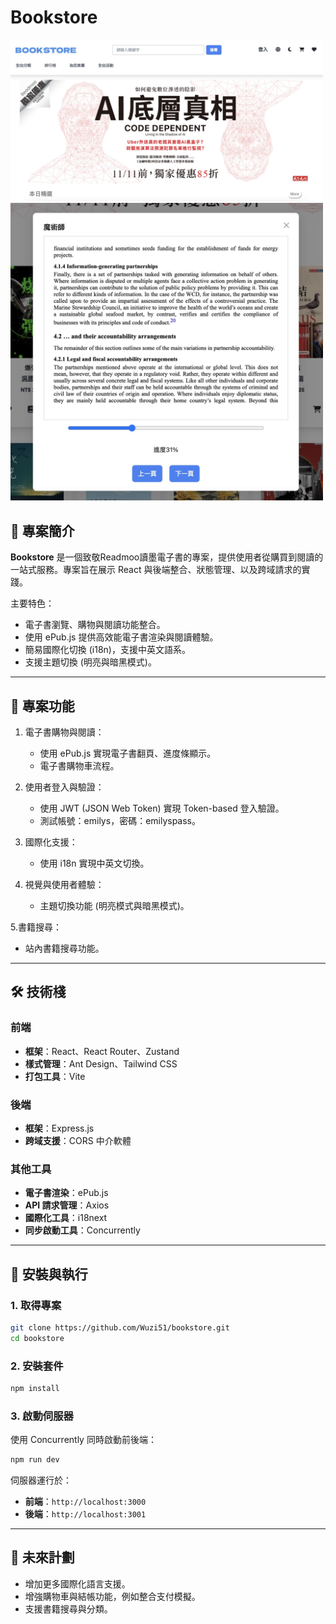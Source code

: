 # Bookstore

<img src="./src/images/Xnip2025-01-07_00-12-16.jpg" width="500">
<img src="./src/images/Xnip2025-01-07_00-11-48.jpg" width="500">

## 🚀 專案簡介

**Bookstore** 是一個致敬Readmoo讀墨電子書的專案，提供使用者從購買到閱讀的一站式服務。專案旨在展示 React 與後端整合、狀態管理、以及跨域請求的實踐。

主要特色：
- 電子書瀏覽、購物與閱讀功能整合。
- 使用 ePub.js 提供高效能電子書渲染與閱讀體驗。
- 簡易國際化切換 (i18n)，支援中英文語系。
- 支援主題切換 (明亮與暗黑模式)。

---

## 🎯 專案功能

1. 電子書購物與閱讀：
   - 使用 ePub.js 實現電子書翻頁、進度條顯示。
   - 電子書購物車流程。

2. 使用者登入與驗證：
   - 使用 JWT (JSON Web Token) 實現 Token-based 登入驗證。
   - 測試帳號：emilys，密碼：emilyspass。

3. 國際化支援：
   - 使用 i18n 實現中英文切換。

4. 視覺與使用者體驗：
   - 主題切換功能 (明亮模式與暗黑模式)。

5.書籍搜尋：
   - 站內書籍搜尋功能。

---

## 🛠 技術棧

### 前端
- **框架**：React、React Router、Zustand
- **樣式管理**：Ant Design、Tailwind CSS
- **打包工具**：Vite

### 後端
- **框架**：Express.js
- **跨域支援**：CORS 中介軟體

### 其他工具
- **電子書渲染**：ePub.js
- **API 請求管理**：Axios
- **國際化工具**：i18next
- **同步啟動工具**：Concurrently

---

## 🔧 安裝與執行

### 1. 取得專案
```bash
git clone https://github.com/Wuzi51/bookstore.git
cd bookstore
```

### 2. 安裝套件
```bash
npm install
```

### 3. 啟動伺服器
使用 Concurrently 同時啟動前後端：
```bash
npm run dev
```
伺服器運行於：
- **前端**：`http://localhost:3000`
- **後端**：`http://localhost:3001`

---

## 📌 未來計劃

- 增加更多國際化語言支援。
- 增強購物車與結帳功能，例如整合支付模擬。
- 支援書籍搜尋與分類。


